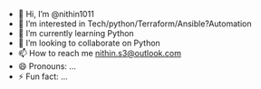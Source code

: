 - 👋 Hi, I’m @nithin1011
- 👀 I’m interested in Tech/python/Terraform/Ansible?Automation
- 🌱 I’m currently learning Python 
- 💞️ I’m looking to collaborate on Python 
- 📫 How to reach me nithin.s3@outlook.com  
- 😄 Pronouns: ...
- ⚡ Fun fact: ...

<!---
nithin1011/nithin1011 is a ✨ special ✨ repository because its `README.md` (this file) appears on your GitHub profile.
You can click the Preview link to take a look at your changes.
--->

